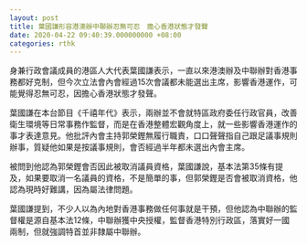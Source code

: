 ```yaml
---
layout: post
title: 葉國謙形容港澳辦中聯辦忍無可忍　擔心香港狀態才發聲
date: 2020-04-22 09:40:39.000000000 +08:00
categories: rthk
---
```


身兼行政會議成員的港區人大代表葉國謙表示，一直以來港澳辦及中聯辦對香港事務都好克制，但今次立法會內會經過15次會議都未能選出主席，影響香港運作，可能覺得忍無可忍，因擔心香港狀態才發聲。

葉國謙在本台節目《千禧年代》表示，兩辦並不會就特區政府委任行政官員，改善衛生環境等日常事務作監督，而是在香港整體宏觀角度上，就一些影響香港運作的事才表達意見。他批評內會主持郭榮鏗無履行職責，口口聲聲指自己跟足議事規則辦事，質疑他如果是按議事規則，會否經過半年都未選出內會主席。

被問到他認為郭榮鏗會否因此被取消議員資格，葉國謙說，基本法第35條有提及，如果要取消一名議員的資格，不是簡單的事，但郭榮鏗是否會被取消資格，他認為現時好難講，因為屬法律問題。

葉國謙提到，不少人以為內地對香港事務做任何事就是干預，但他認為中聯辦的監督權是源自基本法12條，中聯辦獲中央授權，監督香港特別行政區，落實好一國兩制，但就強調特首並非隸屬中聯辦。
